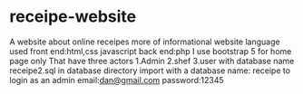 # receipe-website
 A website about  online receipes more of informational website
 language used 
    front end:html,css javascript
    back end:php
I use bootstrap 5 for home page only
That have three actors
  1.Admin
  2.shef
  3.user
with database name receipe2.sql in database directory
import with a database name: receipe
to login as an admin 
email:dan@gmail.com
password:12345
